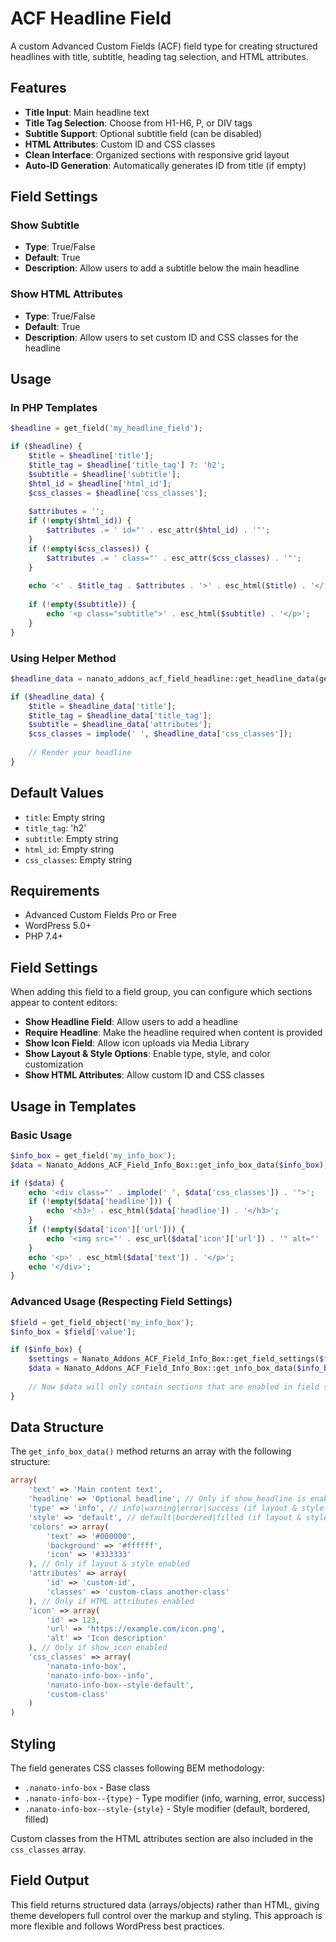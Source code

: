 # ACF Headline Field

A custom Advanced Custom Fields (ACF) field type for creating structured headlines with title, subtitle, heading tag selection, and HTML attributes.

## Features

- **Title Input**: Main headline text
- **Title Tag Selection**: Choose from H1-H6, P, or DIV tags
- **Subtitle Support**: Optional subtitle field (can be disabled)
- **HTML Attributes**: Custom ID and CSS classes
- **Clean Interface**: Organized sections with responsive grid layout
- **Auto-ID Generation**: Automatically generates ID from title (if empty)

## Field Settings

### Show Subtitle
- **Type**: True/False
- **Default**: True
- **Description**: Allow users to add a subtitle below the main headline

### Show HTML Attributes
- **Type**: True/False
- **Default**: True
- **Description**: Allow users to set custom ID and CSS classes for the headline

## Usage

### In PHP Templates

```php
$headline = get_field('my_headline_field');

if ($headline) {
    $title = $headline['title'];
    $title_tag = $headline['title_tag'] ?: 'h2';
    $subtitle = $headline['subtitle'];
    $html_id = $headline['html_id'];
    $css_classes = $headline['css_classes'];
    
    $attributes = '';
    if (!empty($html_id)) {
        $attributes .= ' id="' . esc_attr($html_id) . '"';
    }
    if (!empty($css_classes)) {
        $attributes .= ' class="' . esc_attr($css_classes) . '"';
    }
    
    echo '<' . $title_tag . $attributes . '>' . esc_html($title) . '</' . $title_tag . '>';
    
    if (!empty($subtitle)) {
        echo '<p class="subtitle">' . esc_html($subtitle) . '</p>';
    }
}
```

### Using Helper Method

```php
$headline_data = nanato_addons_acf_field_headline::get_headline_data(get_field('my_headline_field'));

if ($headline_data) {
    $title = $headline_data['title'];
    $title_tag = $headline_data['title_tag'];
    $subtitle = $headline_data['attributes'];
    $css_classes = implode(' ', $headline_data['css_classes']);
    
    // Render your headline
}
```

## Default Values

- `title`: Empty string
- `title_tag`: 'h2'
- `subtitle`: Empty string
- `html_id`: Empty string
- `css_classes`: Empty string

## Requirements

- Advanced Custom Fields Pro or Free
- WordPress 5.0+
- PHP 7.4+

## Field Settings

When adding this field to a field group, you can configure which sections appear to content editors:

- **Show Headline Field**: Allow users to add a headline
- **Require Headline**: Make the headline required when content is provided
- **Show Icon Field**: Allow icon uploads via Media Library
- **Show Layout & Style Options**: Enable type, style, and color customization
- **Show HTML Attributes**: Allow custom ID and CSS classes

## Usage in Templates

### Basic Usage
```php
$info_box = get_field('my_info_box');
$data = Nanato_Addons_ACF_Field_Info_Box::get_info_box_data($info_box);

if ($data) {
    echo '<div class="' . implode(' ', $data['css_classes']) . '">';
    if (!empty($data['headline'])) {
        echo '<h3>' . esc_html($data['headline']) . '</h3>';
    }
    if (!empty($data['icon']['url'])) {
        echo '<img src="' . esc_url($data['icon']['url']) . '" alt="' . esc_attr($data['icon']['alt']) . '">';
    }
    echo '<p>' . esc_html($data['text']) . '</p>';
    echo '</div>';
}
```

### Advanced Usage (Respecting Field Settings)
```php
$field = get_field_object('my_info_box');
$info_box = $field['value'];

if ($info_box) {
    $settings = Nanato_Addons_ACF_Field_Info_Box::get_field_settings($field);
    $data = Nanato_Addons_ACF_Field_Info_Box::get_info_box_data($info_box, $settings);
    
    // Now $data will only contain sections that are enabled in field settings
}
```

## Data Structure

The `get_info_box_data()` method returns an array with the following structure:

```php
array(
    'text' => 'Main content text',
    'headline' => 'Optional headline', // Only if show_headline is enabled
    'type' => 'info', // info|warning|error|success (if layout & style enabled)
    'style' => 'default', // default|bordered|filled (if layout & style enabled)
    'colors' => array(
        'text' => '#000000',
        'background' => '#ffffff',
        'icon' => '#333333'
    ), // Only if layout & style enabled
    'attributes' => array(
        'id' => 'custom-id',
        'classes' => 'custom-class another-class'
    ), // Only if HTML attributes enabled
    'icon' => array(
        'id' => 123,
        'url' => 'https://example.com/icon.png',
        'alt' => 'Icon description'
    ), // Only if show_icon enabled
    'css_classes' => array(
        'nanato-info-box',
        'nanato-info-box--info',
        'nanato-info-box--style-default',
        'custom-class'
    )
)
```

## Styling

The field generates CSS classes following BEM methodology:

- `.nanato-info-box` - Base class
- `.nanato-info-box--{type}` - Type modifier (info, warning, error, success)
- `.nanato-info-box--style-{style}` - Style modifier (default, bordered, filled)

Custom classes from the HTML attributes section are also included in the `css_classes` array.

## Field Output

This field returns structured data (arrays/objects) rather than HTML, giving theme developers full control over the markup and styling. This approach is more flexible and follows WordPress best practices.
